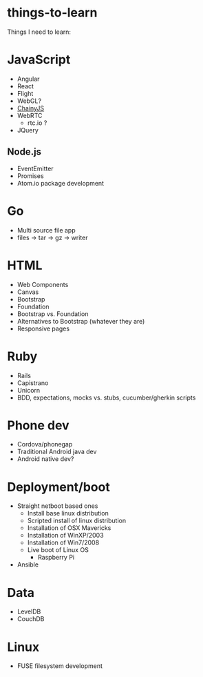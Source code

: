 things-to-learn
===============

Things I need to learn:

# JavaScript

 * Angular
 * React
 * Flight
 * WebGL?
 * [ChainyJS](https://github.com/chainyjs/chainy)
 * WebRTC
   * rtc.io ?
 * JQuery

## Node.js

 * EventEmitter
 * Promises
 * Atom.io package development

# Go

 * Multi source file app
 * files -> tar -> gz -> writer

# HTML

 * Web Components
 * Canvas
 * Bootstrap
 * Foundation
 * Bootstrap vs. Foundation
 * Alternatives to Bootstrap (whatever they are)
 * Responsive pages

# Ruby

 * Rails
 * Capistrano
 * Unicorn
 * BDD, expectations, mocks vs. stubs, cucumber/gherkin scripts

# Phone dev

 * Cordova/phonegap
 * Traditional Android java dev
 * Android native dev?

# Deployment/boot

 * Straight netboot based ones
   * Install base linux distribution
   * Scripted install of linux distribution
   * Installation of OSX Mavericks
   * Installation of WinXP/2003
   * Installation of Win7/2008
   * Live boot of Linux OS
     * Raspberry Pi
 * Ansible

# Data

 * LevelDB
 * CouchDB

# Linux

 * FUSE filesystem development
